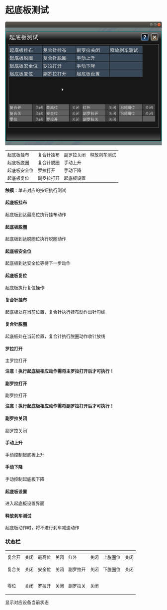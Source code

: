 # 起底板测试

![](https://raw.githubusercontent.com/HQwangyun/HQ-image/master/%E8%B5%B7%E5%BA%95%E6%9D%BF%E6%B5%8B%E8%AF%95.png)

|   |   |   |   |
| :--- | :--- | :--- | :--- |
| 起底板挂布 | 复合针挂布 | 副罗拉关闭 | 释放刹车测试 |
| 起底板脱圈 | 复合针脱圈 | 手动上升 |   |
| 起底板安全位 | 罗拉打开 | 手动下降 |   |
| 起底板复位 | 副罗拉打开 | 起底板设置 |   |

**触摸**：单击对应的按钮执行测试

#### 起底板挂布

起底板到达最高位执行挂布动作

#### 起底板脱圈

起底板到达脱圈位执行脱圈动作

#### 起底板安全位

起底板到达安全位等待下一步动作

#### 起底板复位

起底板执行复位操作

#### 复合针挂布

起底板处在当前位置，复合针执行挂布动作出针勾线

#### 复合针脱圈

起底板处在当前位置，复合针执行脱圈动作收针放线

#### 罗拉打开

主罗拉打开

**注意！执行起底板相应动作需将主罗拉打开后才可执行！**

#### 副罗拉打开

副罗拉打开

**注意！执行起底板相应动作需将副罗拉打开后才可执行！**

#### 副罗拉关闭

副罗拉关闭

#### 手动上升

手动控制起底板上升

#### 手动下降

手动控制起底板下降 

#### 起底板设置

进入起底板设置界面

#### 释放刹车测试

起底板动作时，将不进行刹车减速动作

### 状态栏

<table>
  <thead>
    <tr>
      <th style="text-align:left"></th>
      <th style="text-align:center"></th>
      <th style="text-align:left"></th>
      <th style="text-align:center"></th>
      <th style="text-align:left"></th>
      <th style="text-align:center"></th>
      <th style="text-align:left"></th>
      <th style="text-align:center"></th>
    </tr>
  </thead>
  <tbody>
    <tr>
      <td style="text-align:left">&#x590D;&#x5408;&#x5F00;</td>
      <td style="text-align:center">&#x5173;&#x95ED;</td>
      <td style="text-align:left">&#x6700;&#x9AD8;&#x4F4D;</td>
      <td style="text-align:center">&#x5173;&#x95ED;</td>
      <td style="text-align:left">&#x7EA2;&#x5916;</td>
      <td style="text-align:center">&#x5173;&#x95ED;</td>
      <td style="text-align:left">&#x4E0A;&#x8131;&#x5708;&#x4F4D;</td>
      <td style="text-align:center">&#x5173;&#x95ED;</td>
    </tr>
    <tr>
      <td style="text-align:left">
        <p></p>
        <p>&#x590D;&#x5408;&#x5173;</p>
      </td>
      <td style="text-align:center">&#x5173;&#x95ED;</td>
      <td style="text-align:left">&#x5B89;&#x5168;&#x4F4D;</td>
      <td style="text-align:center">&#x5173;&#x95ED;</td>
      <td style="text-align:left">&#x526F;&#x7F57;&#x62C9;&#x5F00;</td>
      <td style="text-align:center">&#x5173;&#x95ED;</td>
      <td style="text-align:left">&#x4E0B;&#x8131;&#x5708;&#x4F4D;</td>
      <td style="text-align:center">&#x5173;&#x95ED;</td>
    </tr>
    <tr>
      <td style="text-align:left">
        <p></p>
        <p>&#x96F6;&#x4F4D;</p>
      </td>
      <td style="text-align:center">&#x5173;&#x95ED;</td>
      <td style="text-align:left">&#x7F57;&#x62C9;&#x5F00;</td>
      <td style="text-align:center">&#x5173;&#x95ED;</td>
      <td style="text-align:left">&#x526F;&#x7F57;&#x62C9;&#x5173;</td>
      <td style="text-align:center">&#x5173;&#x95ED;</td>
      <td style="text-align:left"></td>
      <td style="text-align:center"></td>
    </tr>
  </tbody>
</table>显示对应设备当前状态

